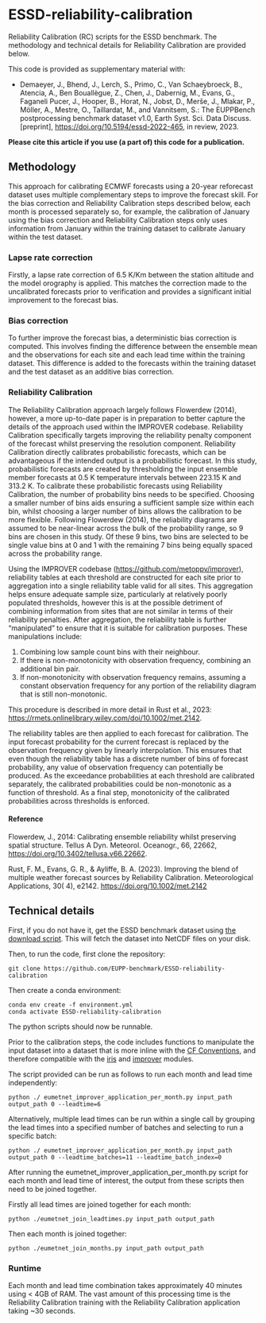 # ESSD-reliability-calibration

Reliability Calibration (RC) scripts for the ESSD benchmark. The methodology and technical details for Reliability Calibration are provided below.

This code is provided as supplementary material with:

* Demaeyer, J., Bhend, J., Lerch, S., Primo, C., Van Schaeybroeck, B., Atencia, A., Ben Bouallègue, Z., Chen, J., Dabernig, M., Evans, G., Faganeli Pucer, J., Hooper, B., Horat, N., Jobst, D., Merše, J., Mlakar, P., Möller, A., Mestre, O., Taillardat, M., and Vannitsem, S.: The EUPPBench postprocessing benchmark dataset v1.0, Earth Syst. Sci. Data Discuss. [preprint], https://doi.org/10.5194/essd-2022-465, in review, 2023.

**Please cite this article if you use (a part of) this code for a publication.**

## Methodology

This approach for calibrating ECMWF forecasts using a 20-year reforecast dataset uses multiple complementary steps to improve the forecast skill. For the bias correction and Reliability Calibration steps described below, each month is processed separately so, for example, the calibration of January using the bias correction and Reliability Calibration steps only uses information from January within the training dataset to calibrate January within the test dataset.

### Lapse rate correction
Firstly, a lapse rate correction of 6.5 K/Km between the station altitude and the model orography is applied. This matches the correction made to the uncalibrated forecasts prior to verification and provides a significant initial improvement to the forecast bias.

### Bias correction
To further improve the forecast bias, a deterministic bias correction is computed. This involves finding the difference between the ensemble mean and the observations for each site and each lead time within the training dataset. This difference is added to the forecasts within the training dataset and the test dataset as an additive bias correction.

### Reliability Calibration
The Reliability Calibration approach largely follows Flowerdew (2014), however, a more up-to-date paper is in preparation to better capture the details of the approach used within the IMPROVER codebase. Reliability Calibration specifically targets improving the reliability penalty component of the forecast whilst preserving the resolution component. Reliability Calibration directly calibrates probabilistic forecasts, which can be advantageous if the intended output is a probabilistic forecast. In this study, probabilistic forecasts are created by thresholding the input ensemble member forecasts at 0.5 K temperature intervals between 223.15 K and 313.2 K. To calibrate these probabilistic forecasts using Reliability Calibration, the number of probability bins needs to be specified. Choosing a smaller number of bins aids ensuring a sufficient sample size within each bin, whilst choosing a larger number of bins allows the calibration to be more flexible. Following Flowerdew (2014), the reliability diagrams are assumed to be near-linear across the bulk of the probability range, so 9 bins are chosen in this study. Of these 9 bins, two bins are selected to be single value bins at 0 and 1 with the remaining 7 bins being equally spaced across the probability range.

Using the IMPROVER codebase (https://github.com/metoppv/improver), reliability tables at each threshold are constructed for each site prior to aggregation into a single reliability table valid for all sites. This aggregation helps ensure adequate sample size, particularly at relatively poorly populated thresholds, however this is at the possible detriment of combining information from sites that are not similar in terms of their reliability penalties. After aggregation, the reliability table is further “manipulated” to ensure that it is suitable for calibration purposes. These manipulations include:

1.	Combining low sample count bins with their neighbour.
2.	If there is non-monotonicity with observation frequency, combining an additional bin pair.
3.	If non-monotonicity with observation frequency remains, assuming a constant observation frequency for any portion of the reliability diagram that is still non-monotonic.

This procedure is described in more detail in Rust et al., 2023: https://rmets.onlinelibrary.wiley.com/doi/10.1002/met.2142.

The reliability tables are then applied to each forecast for calibration. The input forecast probability for the current forecast is replaced by the observation frequency given by linearly interpolation. This ensures that even though the reliability table has a discrete number of bins of forecast probability, any value of observation frequency can potentially be produced. As the exceedance probabilities at each threshold are calibrated separately, the calibrated probabilities could be non-monotonic as a function of threshold. As a final step, monotonicity of the calibrated probabilities across thresholds is enforced.

#### Reference
Flowerdew, J., 2014: Calibrating ensemble reliability whilst preserving spatial structure. Tellus A Dyn. Meteorol. Oceanogr., 66, 22662, https://doi.org/10.3402/tellusa.v66.22662.

Rust, F. M., Evans, G. R., & Ayliffe, B. A. (2023). Improving the blend of multiple weather forecast sources by Reliability Calibration. Meteorological Applications, 30( 4), e2142. https://doi.org/10.1002/met.2142

## Technical details

First, if you do not have it, get the ESSD benchmark dataset using [the download script](https://github.com/EUPP-benchmark/ESSD-benchmark-datasets). This will fetch the dataset into NetCDF files on your disk.

Then, to run the code, first clone the repository:

```
git clone https://github.com/EUPP-benchmark/ESSD-reliability-calibration
```

Then create a conda environment:

```
conda env create -f environment.yml
conda activate ESSD-reliability-calibration
```

The python scripts should now be runnable.

Prior to the calibration steps, the code includes functions to manipulate the input dataset into a dataset that is more inline with the [CF Conventions](https://cfconventions.org/), and therefore compatible with the [iris](https://scitools-iris.readthedocs.io/en/latest/) and [improver](https://improver.readthedocs.io/en/latest/) modules.

The script provided can be run as follows to run each month and lead time independently:
```
python ./ eumetnet_improver_application_per_month.py input_path output_path 0 --leadtime=6
```

Alternatively, multiple lead times can be run within a single call by grouping the lead times into a specified number of batches and selecting to run a specific batch:
```
python ./ eumetnet_improver_application_per_month.py input_path output_path 0 --leadtime_batches=11 --leadtime_batch_index=0
```

After running the eumetnet_improver_application_per_month.py script for each month and lead time of interest, the output from these scripts then need to be joined together.

Firstly all lead times are joined together for each month:
```
python ./eumetnet_join_leadtimes.py input_path output_path
```

Then each month is joined together:
```
python ./eumetnet_join_months.py input_path output_path
```

### Runtime
Each month and lead time combination takes approximately 40 minutes using < 4GB of RAM. The vast amount of this processing time is the Reliability Calibration training with the Reliability Calibration application taking ~30 seconds.

